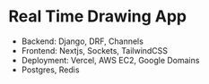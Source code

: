 # Real Time Drawing App
- Backend: Django, DRF, Channels
- Frontend: Nextjs, Sockets, TailwindCSS
- Deployment: Vercel, AWS EC2, Google Domains
- Postgres, Redis